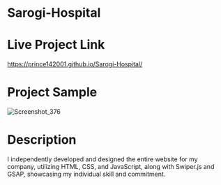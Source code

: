# Sarogi-Hospital

# Live Project Link
  https://prince142001.github.io/Sarogi-Hospital/

# Project Sample
  ![Screenshot_376](https://github.com/Prince142001/Sarogi-Hospital/assets/83593184/a2535f51-eb1a-4ac5-8e64-785eca7ef465)

# Description
 I independently developed and designed the entire website for my company, utilizing HTML, CSS, and JavaScript, along with Swiper.js and GSAP, showcasing my individual skill and commitment.
